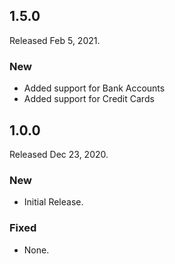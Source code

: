 ## 1.5.0

Released Feb 5, 2021.

### New

- Added support for Bank Accounts
- Added support for Credit Cards

 ## 1.0.0

 Released Dec 23, 2020.

 ### New

 - Initial Release. 

 ### Fixed

 - None.
